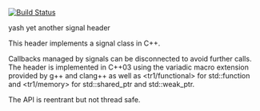 [![Build Status](https://travis-ci.org/afett/yash.svg?branch=master)](https://travis-ci.org/afett/yash)

yash yet another signal header

This header implements a signal class in C++.

Callbacks managed by signals can be disconnected to avoid further calls.
The header is implemented in C++03 using the variadic macro extension
provided by g++ and clang++ as well as <tr1/functional> for std::function
and <tr1/memory> for std::shared_ptr and std::weak_ptr.

The API is reentrant but not thread safe.
